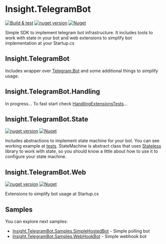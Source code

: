 # Insight.TelegramBot
[![Build & test](https://github.com/nazarovsa/Insight.TelegramBot/actions/workflows/dotnet.yml/badge.svg)](https://github.com/nazarovsa/Insight.TelegramBot/actions/workflows/dotnet.yml)
[![nuget version](https://img.shields.io/nuget/v/Insight.TelegramBot)](https://www.nuget.org/packages/Insight.TelegramBot/)
[![Nuget](https://img.shields.io/nuget/dt/Insight.TelegramBot?color=%2300000)](https://www.nuget.org/packages/Insight.TelegramBot/)

Simple SDK to implement telegram bot infrastructure. It includes tools to work with state in your bot and web extensions to simplify bot implementation at your Startup.cs

## Insight.TelegramBot
Includes wrapper over [Telegram.Bot](https://github.com/TelegramBots/Telegram.Bot) and some additional things to simplify usage.

## Insight.TelegramBot.Handling

In progress... To fast start check [HandlingExtensionsTests](https://github.com/nazarovsa/Insight.TelegramBot/blob/master/tests/Insight.TelegramBot.Tests/HandlingExtensionsTests.cs)...

## Insight.TelegramBot.State
[![nuget version](https://img.shields.io/nuget/v/Insight.TelegramBot.State)](https://www.nuget.org/packages/Insight.TelegramBot.State/)
[![Nuget](https://img.shields.io/nuget/dt/Insight.TelegramBot.State?color=%2300000)](https://www.nuget.org/packages/Insight.TelegramBot.State/)

Includes abstractions to implement state machine for your bot. You can see working example at [tests](https://github.com/nazarovsa/Insight.TelegramBot/blob/master/tests/Insight.TelegramBot.State.Tests/StateMachineTest.cs). 
StateMachine is abstract class that uses [Stateless](https://www.nuget.org/packages/stateless) library to work with state, so you should know a little about how to use it to configure your state machine.

## Insight.TelegramBot.Web
[![nuget version](https://img.shields.io/nuget/v/Insight.TelegramBot.Web)](https://www.nuget.org/packages/Insight.TelegramBot.Web/)
[![Nuget](https://img.shields.io/nuget/dt/Insight.TelegramBot.Web?color=%2300000)](https://www.nuget.org/packages/Insight.TelegramBot.Web/)

Extensions to simplify bot usage at Startup.cs

Samples
------------------------
You can explore next samples:
* [Insight.TelegramBot.Samples.SimpleHostedBot](https://github.com/nazarovsa/Insight.TelegramBot/tree/master/samples/Insight.TelegramBot.Samples.SimpleHostedBot) - Simple polling bot
* [Insight.TelegramBot.Samples.WebHookBot](https://github.com/nazarovsa/Insight.TelegramBot/tree/master/samples/Insight.TelegramBot.Samples.WebHookBot) - Simple webhook bot
